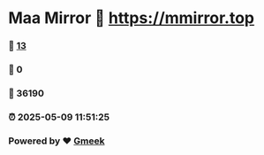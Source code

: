 # Maa Mirror :link: https://mmirror.top 
### :page_facing_up: [13](https://mmirror.top/tag.html) 
### :speech_balloon: 0 
### :hibiscus: 36190 
### :alarm_clock: 2025-05-09 11:51:25 
### Powered by :heart: [Gmeek](https://github.com/Meekdai/Gmeek)
